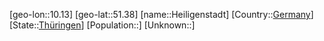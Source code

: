 ﻿---
location: [51.38,10.13]
type: City
tags:
- geo/City


SpocWebEntityId: 30850
isDeleted: false
confidential: public

---
[geo-lon::10.13]
[geo-lat::51.38]
[name::Heiligenstadt]
[Country::[Germany](geo/Continent/Europe/Germany.md)]
[State::[Thüringen](geo/Continent/Europe/Germany/Th%C3%BCringen.md)]
[Population::]
[Unknown::]

